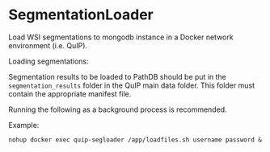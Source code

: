# SegmentationLoader
Load WSI segmentations to mongodb instance in a Docker network environment (i.e. QuIP).

Loading segmentations:

Segmentation results to be loaded to PathDB should be put in the `segmentation_results` folder in the QuIP main data folder. This folder must contain the appropriate manifest file.

Running the following as a background process is recommended.

Example:
```
nohup docker exec quip-segloader /app/loadfiles.sh username password &  
```
